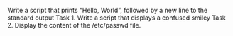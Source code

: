 Write a script that prints “Hello, World”, followed by a new line to the standard output
Task 1. Write a script that displays a confused smiley
Task 2. Display the content of the /etc/passwd file.
